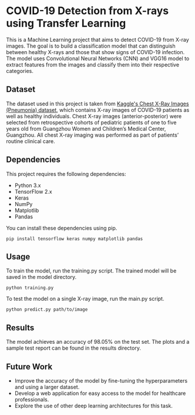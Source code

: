 # COVID-19 Detection from X-rays using Transfer Learning
This is a Machine Learning project that aims to detect COVID-19 from X-ray images. The goal is to build a classification model that can distinguish between healthy X-rays and those that show signs of COVID-19 infection. The model uses Convolutional Neural Networks (CNN) and VGG16 model to extract features from the images and classify them into their respective categories.

## Dataset
The dataset used in this project is taken from [Kaggle's Chest X-Ray Images (Pneumonia) dataset](https://www.kaggle.com/datasets/paultimothymooney/chest-xray-pneumonia), 
which contains X-ray images of COVID-19 patients as well as healthy individuals. Chest X-ray images (anterior-posterior) were selected from retrospective cohorts of pediatric patients of one to five years old from Guangzhou Women and Children’s Medical Center, Guangzhou. 
All chest X-ray imaging was performed as part of patients’ routine clinical care.

## Dependencies
This project requires the following dependencies:

- Python 3.x
- TensorFlow 2.x
- Keras
- NumPy
- Matplotlib
- Pandas

You can install these dependencies using pip.
```
pip install tensorflow keras numpy matplotlib pandas
```

## Usage
To train the model, run the training.py script. The trained model will be saved in the model directory.

```
python training.py
```

To test the model on a single X-ray image, run the main.py script.

```
python predict.py path/to/image
```

## Results
The model achieves an accuracy of 98.05% on the test set. The plots and a sample test report can be found in the results directory.

## Future Work
- Improve the accuracy of the model by fine-tuning the hyperparameters and using a larger dataset.
- Develop a web application for easy access to the model for healthcare professionals.
- Explore the use of other deep learning architectures for this task.
